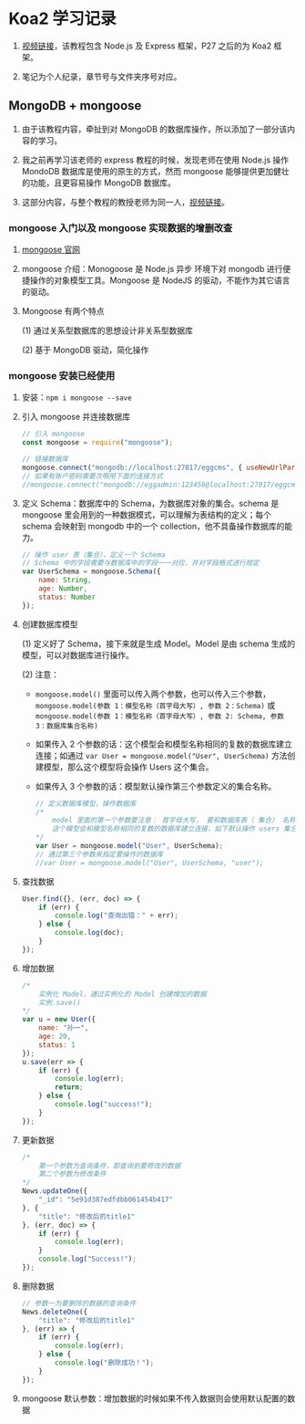 # Koa2 学习记录

1. [视频链接](http://www.bilibili.com/video/av38925557)，该教程包含 Node.js 及 Express 框架，P27 之后的为 Koa2 框架。

2. 笔记为个人纪录，章节号与文件夹序号对应。

## MongoDB + mongoose

1. 由于该教程内容，牵扯到对 MongoDB 的数据库操作，所以添加了一部分该内容的学习。

2. 我之前再学习该老师的 express 教程的时候，发现老师在使用 Node.js 操作 MondoDB 数据库是使用的原生的方式，然而 mongoose 能够提供更加健壮的功能，且更容易操作 MongoDB 数据库。

3. 这部分内容，与整个教程的教授老师为同一人，[视频链接](http://www.bilibili.com/video/av41033371)。

### mongoose 入门以及 mongoose 实现数据的增删改查

1. [mongoose 官网](https://mongoosejs.com/)

2. mongoose 介绍：Monogoose 是 Node.js 异步 环境下对 mongodb 进行便捷操作的对象模型工具。Mongoose 是 NodeJS 的驱动，不能作为其它语言的驱动。

3. Mongoose 有两个特点

    (1) 通过关系型数据库的思想设计非关系型数据库

    (2) 基于 MongoDB 驱动，简化操作

### mongoose 安装已经使用

1. 安装：`npm i mongoose --save`

2. 引入 mongoose 并连接数据库

    ``` JavaScript
    // 引入 mongoose
    const mongoose = require("mongoose");

    // 链接数据库
    mongoose.connect("mongodb://localhost:27017/eggcms", { useNewUrlParser: true, useUnifiedTopology: true });
    // 如果有账户密码需要次啊用下面的连接方式
    //mongoose.connect("mongodb://eggadmin:123456@localhost:27017/eggcms");
    ```

3. 定义 Schema：数据库中的 Schema，为数据库对象的集合。schema 是 mongoose 里会用到的一种数据模式，可以理解为表结构的定义；每个 schema 会映射到 mongodb 中的一个 collection，他不具备操作数据库的能力。

    ``` JavaScript
    // 操作 user 表（集合），定义一个 Schema
    // Schema 中的字段需要与数据库中的字段一一对应，并对字段格式进行规定
    var UserSchema = mongoose.Schema({
        name: String,
        age: Number,
        status: Number
    });
    ```

4. 创建数据库模型

    (1) 定义好了 Schema，接下来就是生成 Model。Model 是由 schema 生成的模型，可以对数据库进行操作。

    (2) 注意：

    - `mongoose.model()` 里面可以传入两个参数，也可以传入三个参数，`mongoose.model(参数 1：模型名称（首字母大写）, 参数 2：Schema)` 或 `mongoose.model(参数 1：模型名称（首字母大写）, 参数 2: Schema, 参数 3：数据库集合名称)`
    - 如果传入 2 个参数的话：这个模型会和模型名称相同的复数的数据库建立连接；如通过 `var User = mongoose.model("User", UserSchema)` 方法创建模型，那么这个模型将会操作 Users 这个集合。
    - 如果传入 3 个参数的话：模型默认操作第三个参数定义的集合名称。

        ``` JavaScript
        // 定义数据库模型，操作数据库
        /*
            model 里面的第一个参数要注意： 首字母大写， 要和数据库表（ 集合） 名称对应，
            这个模型会和模型名称相同的复数的数据库建立连接，如下默认操作 users 集合
        */
        var User = mongoose.model("User", UserSchema);
        // 通过第三个参数来指定要操作的数据库
        //var User = mongoose.model("User", UserSchema, "user");
        ```

5. 查找数据

    ``` JavaScript
    User.find({}, (err, doc) => {
        if (err) {
            console.log("查询出错：" + err);
        } else {
            console.log(doc);
        }
    });
    ```

6. 增加数据

    ``` JavaScript
    /*
        实例化 Model，通过实例化的 Model 创建增加的数据
        实例.save()
    */
    var u = new User({
        name: "孙一",
        age: 20,
        status: 1
    });
    u.save(err => {
        if (err) {
            console.log(err);
            return;
        } else {
            console.log("success!");
        }
    });
    ```

7. 更新数据

    ``` JavaScript
    /*
        第一个参数为查询条件，即查询到要修改的数据
        第二个参数为修改条件
    */
    News.updateOne({
        "_id": "5e91d387edfdbb061454b417"
    }, {
        "title": "修改后的title1"
    }, (err, doc) => {
        if (err) {
            console.log(err);
        }
        console.log("Success!");
    });
    ```

8. 删除数据

    ``` JavaScript
    // 参数一为要删除的数据的查询条件
    News.deleteOne({
        "title": "修改后的title1"
    }, (err) => {
        if (err) {
            console.log(err);
        } else {
            console.log("删除成功！");
        }
    });
    ```

9. mongoose 默认参数：增加数据的时候如果不传入数据则会使用默认配置的数据
